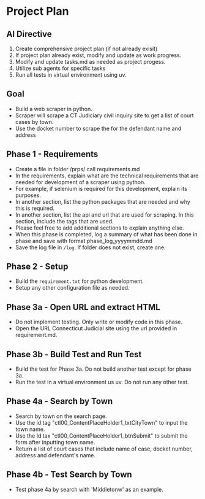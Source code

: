 # Project Plan

## AI Directive
1. Create comprehensive project plan (if not already exisit)
2. If project plan already exist, modify and update as work progress.
3. Modify and update tasks.md as needed as project progess.
4. Utilize sub agents for specific tasks
5. Run all tests in virtual environment using uv.


## Goal
- Build a web scraper in python.
- Scraper will scrape a CT Judiciary civil inquiry site to get a list of court cases by town.
- Use the docket number to scrape the for the defendant name and address 


## Phase 1 - Requirements
- Create a file in folder /prps/ call requirements.md
- In the requirements, explain what are the technical requirements that are needed for development of a scraper using python.
- For example, if selenium is required for this development, explain its purposes.
- In another section, list the python packages that are needed and why this is required.
- In another section, list the api and url that are used for scraping. In this section, include the tags that are used.
- Please feel free to add additional sections to explain anything else.
- When this phase is completed, log a summary of what has been done in phase and save with format phase_log_yyyymmdd.md
- Save the log file in `/log`.  If folder does not exist, create one.

## Phase 2 - Setup
- Build the `requirement.txt` for python development.
- Setup any other configuration file as needed.

## Phase 3a - Open URL and extract HTML 
- Do not implement testing. Only write or modify code in this phase.
- Open the URL Connecticut Judicial site using the url provided in requirement.md.

## Phase 3b - Build Test and Run Test
- Build the test for Phase 3a.  Do not build another test except for phase 3a.
- Run the test in a virtual environment us uv.  Do not run any other test.  

## Phase 4a - Search by Town 
- Search by town on the search page.
- Use the id tag "ctl00_ContentPlaceHolder1_txtCityTown" to input the town name.
- Use the Id tax "ctl00_ContentPlaceHolder1_btnSubmit" to submit the form after inputting town name.
- Return a list of court cases that include name of case, docket number, address and defendant's name.

## Phase 4b - Test Search by Town 
- Test phase 4a by search with 'Middletonw' as an example.
